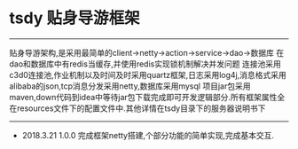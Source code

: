 # tsdy 贴身导游框架
***
贴身导游架构,是采用最简单的client->netty->action->service->dao->数据库 在dao和数据库中有redis当缓存,并使用redis实现锁机制解决并发问题
连接池采用c3d0连接池,作业机制以及时间及时采用quartz框架,日志采用log4j,消息格式采用alibaba的json,tcp消息分发采用netty,数据库采用mysql
项目jar包采用maven,down代码到idea中等待jar包下载完成即可开发逻辑部分.所有框架属性全在resources文件下的配置文件中.其他详情在tsdy目录下的服务器说明书下
***
 + 2018.3.21 1.0.0 完成框架netty搭建,个部分功能的简单实现,完成基本交互.
